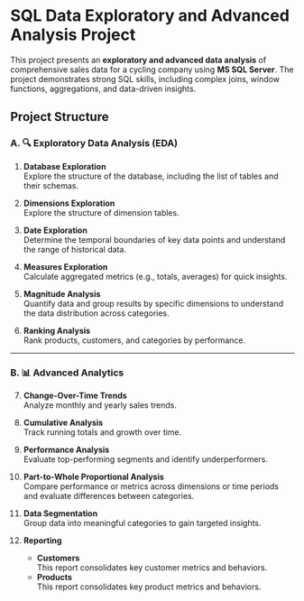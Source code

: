 # SQL Data Exploratory and Advanced Analysis Project

This project presents an **exploratory and advanced data analysis** of comprehensive sales data for a cycling company using **MS SQL Server**. The project demonstrates strong SQL skills, including complex joins, window functions, aggregations, and data-driven insights.

## Project Structure

### A. 🔍 **Exploratory Data Analysis (EDA)**

1. **Database Exploration**  
   Explore the structure of the database, including the list of tables and their schemas.
   
2. **Dimensions Exploration**  
   Explore the structure of dimension tables.
   
3. **Date Exploration**  
   Determine the temporal boundaries of key data points and understand the range of historical data.
   
4. **Measures Exploration**  
   Calculate aggregated metrics (e.g., totals, averages) for quick insights.
   
5. **Magnitude Analysis**  
   Quantify data and group results by specific dimensions to understand the data distribution across categories.
   
6. **Ranking Analysis**  
   Rank products, customers, and categories by performance.

---

### B. 📊 **Advanced Analytics**

7. **Change-Over-Time Trends**  
   Analyze monthly and yearly sales trends.
   
8. **Cumulative Analysis**  
   Track running totals and growth over time.
   
9. **Performance Analysis**  
   Evaluate top-performing segments and identify underperformers.
   
10. **Part-to-Whole Proportional Analysis**  
   Compare performance or metrics across dimensions or time periods and evaluate differences between categories.
   
11. **Data Segmentation**  
   Group data into meaningful categories to gain targeted insights.
   
12. **Reporting**
    - **Customers**  
      This report consolidates key customer metrics and behaviors.
    - **Products**  
      This report consolidates key product metrics and behaviors.
